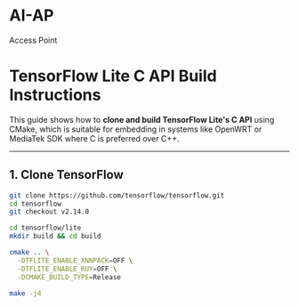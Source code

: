 # AI-AP
Access Point

# TensorFlow Lite C API Build Instructions

This guide shows how to **clone and build TensorFlow Lite's C API** using CMake, which is suitable for embedding in systems like OpenWRT or MediaTek SDK where C is preferred over C++.

---

## 1. Clone TensorFlow

```bash
git clone https://github.com/tensorflow/tensorflow.git
cd tensorflow
git checkout v2.14.0  

cd tensorflow/lite
mkdir build && cd build

cmake .. \
  -DTFLITE_ENABLE_XNNPACK=OFF \
  -DTFLITE_ENABLE_RUY=OFF \
  -DCMAKE_BUILD_TYPE=Release

make -j4

